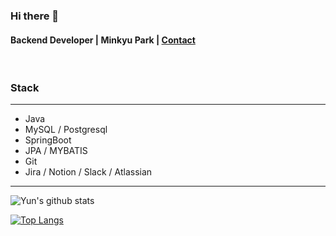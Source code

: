 ### Hi there 👋
#### Backend Developer | Minkyu Park | [Contact](https://mail.google.com/mail/u/0/?fs=1&tf=cm&source=mailto&to=aowlrsnfk1@gmail.com)


<br>

### Stack
***
* Java
* MySQL / Postgresql
* SpringBoot 
* JPA / MYBATIS
* Git 
* Jira / Notion / Slack / Atlassian 
***

![Yun's github stats](https://github-readme-stats.vercel.app/api?username=Minkyu222341&show_icons=true&theme=merko)


[![Top Langs](https://github-readme-stats.vercel.app/api/top-langs/?username=Minkyu222341&layout=compact&exclude_repo=cheese10yun.github.io,Yun-Blog,intellij-settings)](https://github.com/anuraghazra/github-readme-stats)



<!--
**Minkyu222341/Minkyu222341** is a ✨ _special_ ✨ repository because its `README.md` (this file) appears on your GitHub profile.

Here are some ideas to get you started:

- 🔭 I’m currently working on ...

- 👯 I’m looking to collaborate on ...
- 🤔 I’m looking for help with ...
- 💬 Ask me about ...
- 📫 How to reach me: ...
- 😄 Pronouns: ...
- ⚡ Fun fact: ...
-->
